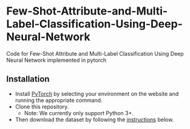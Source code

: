 # Few-Shot-Attribute-and-Multi-Label-Classification-Using-Deep-Neural-Network
Code for Few-Shot Attribute and Multi-Label Classification Using Deep Neural Network implemented in pytorch

## Installation
- Install [PyTorch](http://pytorch.org/) by selecting your environment on the website and running the appropriate command.
- Clone this repository.
  * Note: We currently only support Python 3+.
- Then download the dataset by following the [instructions](#datasets) below.
